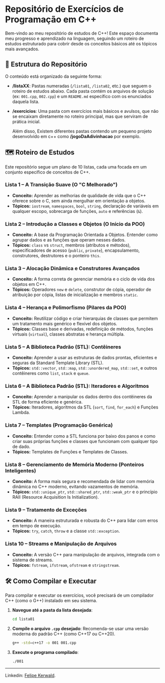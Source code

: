 # Repositório de Exercícios de Programação em C++

Bem-vindo ao meu repositório de estudos de C++! Este espaço documenta meu progresso e aprendizado na linguagem, seguindo um roteiro de estudos estruturado para cobrir desde os conceitos básicos até os tópicos mais avançados.

## 📂 Estrutura do Repositório

O conteúdo está organizado da seguinte forma:

* **/listaXX**: Pastas numeradas (`/lista01`, `/lista02`, etc.) que seguem o roteiro de estudos abaixo. Cada pasta contém os arquivos de solução (ex: `001.cpp`, `002.cpp`) e um `README.md` específico com os enunciados daquela lista.
* **/exercicios**: Uma pasta com exercícios mais básicos e avulsos, que não se encaixam diretamente no roteiro principal, mas que serviram de prática inicial.

    Além disso, Existem diferentes pastas contendo um pequeno projeto desenvolvido em c++ como **/jogoDaAdivinhacao** por exemplo.


## 🗺️ Roteiro de Estudos

Este repositório segue um plano de 10 listas, cada uma focada em um conjunto específico de conceitos de C++.

### Lista 1 – A Transição Suave (O "C Melhorado")
* **Conceito:** Aprender as melhorias de qualidade de vida que o C++ oferece sobre o C, sem ainda mergulhar em orientação a objetos.
* **Tópicos:** `iostream`, `namespaces`, `bool`, `string`, declaração de variáveis em qualquer escopo, sobrecarga de funções, `auto` e referências (`&`).

### Lista 2 – Introdução a Classes e Objetos (O Início da POO)
* **Conceito:** A base da Programação Orientada a Objetos. Entender como agrupar dados e as funções que operam nesses dados.
* **Tópicos:** `class` vs `struct`, membros (atributos e métodos), especificadores de acesso (`public`, `private`), encapsulamento, construtores, destrutores e o ponteiro `this`.

### Lista 3 – Alocação Dinâmica e Construtores Avançados
* **Conceito:** A forma correta de gerenciar memória e o ciclo de vida dos objetos em C++.
* **Tópicos:** Operadores `new` e `delete`, construtor de cópia, operador de atribuição por cópia, listas de inicialização e membros `static`.

### Lista 4 – Herança e Polimorfismo (Pilares da POO)
* **Conceito:** Reutilizar código e criar hierarquias de classes que permitem um tratamento mais genérico e flexível dos objetos.
* **Tópicos:** Classes base e derivadas, redefinição de métodos, funções virtuais (`virtual`), classes abstratas e herança múltipla.

### Lista 5 – A Biblioteca Padrão (STL): Contêineres
* **Conceito:** Aprender a usar as estruturas de dados prontas, eficientes e seguras da Standard Template Library (STL).
* **Tópicos:** `std::vector`, `std::map`, `std::unordered_map`, `std::set`, e outros contêineres como `list`, `stack` e `queue`.

### Lista 6 – A Biblioteca Padrão (STL): Iteradores e Algoritmos
* **Conceito:** Aprender a manipular os dados dentro dos contêineres da STL de forma eficiente e genérica.
* **Tópicos:** Iteradores, algoritmos da STL (`sort`, `find`, `for_each`) e Funções Lambda.

### Lista 7 – Templates (Programação Genérica)
* **Conceito:** Entender como a STL funciona por baixo dos panos e como criar suas próprias funções e classes que funcionam com qualquer tipo de dado.
* **Tópicos:** Templates de Funções e Templates de Classes.

### Lista 8 – Gerenciamento de Memória Moderno (Ponteiros Inteligentes)
* **Conceito:** A forma mais segura e recomendada de lidar com memória dinâmica no C++ moderno, evitando vazamentos de memória.
* **Tópicos:** `std::unique_ptr`, `std::shared_ptr`, `std::weak_ptr` e o princípio RAII (Resource Acquisition Is Initialization).

### Lista 9 – Tratamento de Exceções
* **Conceito:** A maneira estruturada e robusta do C++ para lidar com erros em tempo de execução.
* **Tópicos:** `try`, `catch`, `throw` e a classe `std::exception`.

### Lista 10 – Streams e Manipulação de Arquivos
* **Conceito:** A versão C++ para manipulação de arquivos, integrada com o sistema de streams.
* **Tópicos:** `fstream`, `ifstream`, `ofstream` e `stringstream`.

## 🛠️ Como Compilar e Executar

Para compilar e executar os exercícios, você precisará de um compilador C++ (como o G++) instalado em seu sistema.

1.  **Navegue até a pasta da lista desejada**:
    ```bash
    cd lista01
    ```

2.  **Compile o arquivo `.cpp` desejado**:
    Recomenda-se usar uma versão moderna do padrão C++ (como C++17 ou C++20).
    ```bash
    g++ -std=c++17 -o 001 001.cpp
    ```

3.  **Execute o programa compilado**:
    ```bash
    ./001
    ```
---

Linkedin: [Felipe Kerwald](https://www.linkedin.com/in/felipekerwald/).
